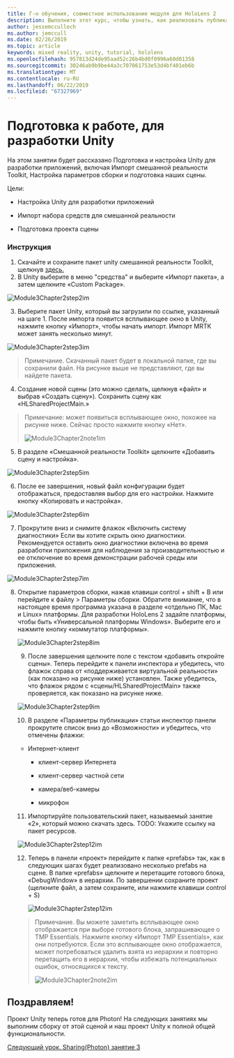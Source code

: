 ```yaml
---
title: Г-н обучения, совместное использование модуля для HoloLens 2
description: Выполните этот курс, чтобы узнать, как реализовать публикацию нескольких пользователей в приложении HoloLens 2.
author: jessemcculloch
ms.author: jemccull
ms.date: 02/26/2019
ms.topic: article
keywords: mixed reality, unity, tutorial, hololens
ms.openlocfilehash: 957813d24de95aad52c26b4bd0f0996a60d01358
ms.sourcegitcommit: 30246ab9b9be44a3c707061753e53d4bf401eb6b
ms.translationtype: MT
ms.contentlocale: ru-RU
ms.lasthandoff: 06/22/2019
ms.locfileid: "67327969"
---
```

# <a name="getting-unity-ready-for-development"></a>**Подготовка к работе, для разработки Unity** 

На этом занятии будет рассказано Подготовка и настройка Unity для разработки приложений, включая Импорт смешанной реальности Toolkit, Настройка параметров сборки и подготовка наших сцены.

Цели:

- Настройка Unity для разработки приложений

- Импорт набора средств для смешанной реальности

- Подготовка проекта сцены

### <a name="instructions"></a>Инструкция

1. Скачайте и сохраните пакет unity смешанной реальности Toolkit, щелкнув [здесь.](https://github.com/microsoft/MixedRealityToolkit-Unity/releases/download/v2.0.0-RC1-Refresh/Microsoft.MixedReality.Toolkit.Unity.Foundation-v2.0.0-RC1-Refresh.unitypackage)
2. В Unity выберите в меню "средства" и выберите «Импорт пакета», а затем щелкните «Custom Package».

![Module3Chapter2step2im](images/module3chapter2step2im.PNG)

3. Выберите пакет Unity, который вы загрузили по ссылке, указанный на шаге 1. После импорта появится всплывающее окно в Unity, нажмите кнопку «Импорт», чтобы начать импорт. Импорт MRTK может занять несколько минут.

![Module3Chapter2step3im](images/module3chapter2step3im.PNG)

> Примечание. Скачанный пакет будет в локальной папке, где вы сохранили файл. На рисунке выше не представляют, где вы найдете пакета.

4. Создание новой сцены (это можно сделать, щелкнув «файл» и выбрав «Создать сцену»). Сохранить сцену как «HLSharedProjectMain.»

> Примечание: может появиться всплывающее окно, похожее на рисунке ниже. Сейчас просто нажмите кнопку «Нет».
>
> ![Module3Chapter2note1im](images/module3chapter2note1im.PNG)

5. В разделе «Смешанной реальности Toolkit» щелкните «Добавить сцену и настройка».

![Module3Chapter2step5im](images/module3chapter2step5im.PNG)

6. После ее завершения, новый файл конфигурации будет отображаться, предоставляя выбор для его настройки. Нажмите кнопку «Копировать и настройка».

![Module3Chapter2step6im](images/module3chapter2step6im.PNG)

7. Прокрутите вниз и снимите флажок «Включить систему диагностики» Если вы хотите скрыть окно диагностики. Рекомендуется оставить окно диагностики включена во время разработки приложения для наблюдения за производительностью и ее отключение во время демонстрации рабочей среды или приложения.

![Module3Chapter2step7im](images/module3chapter2step7im.PNG)

8. Открытие параметров сборки, нажав клавиши control + shift + B или перейдите к файлу > Параметры сборки. Обратите внимание, что в настоящее время программа указана в разделе «отдельно ПК, Mac и Linux» платформы. Для разработки HoloLens 2 задайте платформы, чтобы быть «Универсальной платформы Windows». Выберите его и нажмите кнопку «коммутатор платформы».

   ![Module3Chapter2step8im](images/module3chapter2step8im.PNG)

   9. После завершения щелкните поле с текстом «добавить откройте сцены». Теперь перейдите к панели инспектора и убедитесь, что флажок справа от «поддерживается виртуальной реальности» (как показано на рисунке ниже) установлен. Также убедитесь, что флажок рядом с «сцены/HLSharedProjectMain» также проверяется, как показано на рисунке ниже.

   ![Module3Chapter2step9im](images/module3chapter2step9im.PNG)

   10. В разделе «Параметры публикации» статьи инспектор панели прокрутите список вниз до «Возможности» и убедитесь, что отмечены флажки:
    - Интернет-клиент
       
       - клиент-сервер Интернета
       
       - клиент-сервер частной сети
   
       - камера/веб-камеры

       - микрофон
   
   11. Импортируйте пользовательский пакет, называемый занятие «2», который можно скачать здесь. TODO: Укажите ссылку на пакет ресурсов.
   
   ![Module3Chapter2step12im](images/module3chapter2step11im.PNG)
   
   12. Теперь в панели «проект» перейдите к папке «prefabs» так, как в следующих шагах будет реализовано несколько prefabs на сцене. В папке «prefabs» щелкните и перетащите готового блока, «DebugWindow» в иерархии. По завершении сохраните проект (щелкните файл, а затем сохраните, или нажмите клавиши control + S)
   
       ![Module3Chapter2step12im](images/module3chapter2step12im.PNG)
   
   > Примечание. Вы можете заметить всплывающее окно отображается при выборе готового блока, запрашивающее о TMP Essentials. Нажмите кнопку «Импорт TMP Essentials», как они потребуются. Если это всплывающее окно отображается, может потребоваться удалить взята из иерархии и повторно перетащить его в иерархии, чтобы избежать потенциальных ошибок, относящихся к тексту.
   >
   > ![Module3Chapter2note2im](images/module3chapter2note2im.PNG)


## <a name="congratulations"></a>Поздравляем!

Проект Unity теперь готов для Photon! На следующих занятиях мы выполним сборку от этой сценой и наш проект Unity к полной общей функциональности.

[Следующий урок. Sharing(Photon) занятие 3](mrlearning-sharing(photon)-ch3.md)

